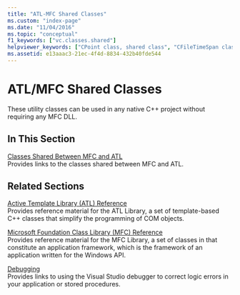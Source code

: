 ```yaml
---
title: "ATL-MFC Shared Classes"
ms.custom: "index-page"
ms.date: "11/04/2016"
ms.topic: "conceptual"
f1_keywords: ["vc.classes.shared"]
helpviewer_keywords: ["CPoint class, shared class", "CFileTimeSpan class, shared class", "COleDateTime class, shared class", "CFixedStringT class, shared class", "CStrBufT class, shared class", "CFileTime class, shared class", "CRect class, shared class", "CSimpleStringT class, shared class", "CStringT class, shared class", "CSize class, shared class", "CStringData class, shared class", "IAtlStringMgr class, shared class", "shared classes, MFC and ATL", "COleDateTimeSpan class, shared class", "CString objects, shared class", "shared classes"]
ms.assetid: e13aaac3-21ec-4f4d-8834-432b40fde544
---
```

# ATL/MFC Shared Classes

These utility classes can be used in any native C++ project without requiring any MFC DLL.

## In This Section

[Classes Shared Between MFC and ATL](../atl-mfc-shared/reference/classes-shared-by-mfc-and-atl.md)<br/>
Provides links to the classes shared between MFC and ATL.

## Related Sections

[Active Template Library (ATL) Reference](../atl/atl-com-desktop-components.md)<br/>
Provides reference material for the ATL Library, a set of template-based C++ classes that simplify the programming of COM objects.

[Microsoft Foundation Class Library (MFC) Reference](../mfc/mfc-desktop-applications.md)<br/>
Provides reference material for the MFC Library, a set of classes in that constitute an application framework, which is the framework of an application written for the Windows API.

[Debugging](/visualstudio/debugger/debugging-in-visual-studio)<br/>
Provides links to using the Visual Studio debugger to correct logic errors in your application or stored procedures.
